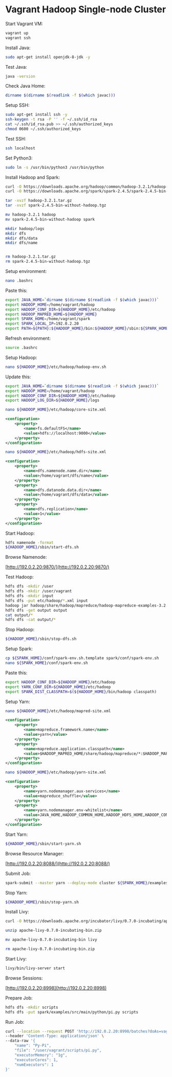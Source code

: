 # Vagrant Hadoop Single-node Cluster

Start Vagrant VM:

```bash
vagrant up
vagrant ssh
```

Install Java:

```bash
sudo apt-get install openjdk-8-jdk -y
```

Test Java:

```bash
java -version
```

Check Java Home:

```bash
dirname $(dirname $(readlink -f $(which javac)))
```

Setup SSH:

```bash
sudo apt-get install ssh -y
ssh-keygen -t rsa -P '' -f ~/.ssh/id_rsa
cat ~/.ssh/id_rsa.pub >> ~/.ssh/authorized_keys
chmod 0600 ~/.ssh/authorized_keys
```

Test SSH:

```bash
ssh localhost
```

Set Python3:
```bash
sudo ln -s /usr/bin/python3 /usr/bin/python
```

Install Hadoop and Spark:

```bash
curl -O https://downloads.apache.org/hadoop/common/hadoop-3.2.1/hadoop-3.2.1.tar.gz
curl -O https://downloads.apache.org/spark/spark-2.4.5/spark-2.4.5-bin-without-hadoop.tgz

tar -xvzf hadoop-3.2.1.tar.gz
tar -xvzf spark-2.4.5-bin-without-hadoop.tgz

mv hadoop-3.2.1 hadoop
mv spark-2.4.5-bin-without-hadoop spark

mkdir hadoop/logs
mkdir dfs
mkdir dfs/data
mkdir dfs/name


rm hadoop-3.2.1.tar.gz
rm spark-2.4.5-bin-without-hadoop.tgz
```

Setup environment:

```bash
nano .bashrc
```

Paste this:

```bash
export JAVA_HOME=`dirname $(dirname $(readlink -f $(which javac)))`
export HADOOP_HOME=/home/vagrant/hadoop
export HADOOP_CONF_DIR=${HADOOP_HOME}/etc/hadoop
export HADOOP_MAPRED_HOME=${HADOOP_HOME}
export SPARK_HOME=/home/vagrant/spark
export SPARK_LOCAL_IP=192.0.2.20
export PATH=${PATH}:${HADOOP_HOME}/bin:${HADOOP_HOME}/sbin:${SPARK_HOME}/bin:${SPARK_HOME}/sbin
```

Refresh environment:

```bash
source .bashrc
```

Setup Hadoop:

```bash
nano ${HADOOP_HOME}/etc/hadoop/hadoop-env.sh
```

Update this:

```bash
export JAVA_HOME=`dirname $(dirname $(readlink -f $(which javac)))`
export HADOOP_HOME=/home/vagrant/hadoop
export HADOOP_CONF_DIR=${HADOOP_HOME}/etc/hadoop
export HADOOP_LOG_DIR=${HADOOP_HOME}/logs
```

```bash
nano ${HADOOP_HOME}/etc/hadoop/core-site.xml
```

```xml
<configuration>
    <property>
        <name>fs.defaultFS</name>
        <value>hdfs://localhost:9000</value>
    </property>
</configuration>
```

```bash
nano ${HADOOP_HOME}/etc/hadoop/hdfs-site.xml
```

```xml
<configuration>
    <property>
        <name>dfs.namenode.name.dir</name>
        <value>/home/vagrant/dfs/name</value>
    </property>
    <property>
        <name>dfs.datanode.data.dir</name>
        <value>/home/vagrant/dfs/data</value>
    </property>
    <property>
        <name>dfs.replication</name>
        <value>1</value>
    </property>
</configuration>
```

Start Hadoop:

```bash
hdfs namenode -format
${HADOOP_HOME}/sbin/start-dfs.sh
```

Browse Namenode:

[http://192.0.2.20:9870/](http://192.0.2.20:9870/)

Test Hadoop:

```bash
hdfs dfs -mkdir /user
hdfs dfs -mkdir /user/vagrant
hdfs dfs -mkdir input
hdfs dfs -put etc/hadoop/*.xml input
hadoop jar hadoop/share/hadoop/mapreduce/hadoop-mapreduce-examples-3.2.1.jar grep input output 'dfs[a-z.]+'
hdfs dfs -get output output
cat output/*
hdfs dfs -cat output/*
```

Stop Hadoop:

```bash
${HADOOP_HOME}/sbin/stop-dfs.sh
```

Setup Spark:

```bash
cp ${SPARK_HOME}/conf/spark-env.sh.template spark/conf/spark-env.sh
nano ${SPARK_HOME}/conf/spark-env.sh
```

Paste this:
```bash
export HADOOP_CONF_DIR=${HADOOP_HOME}/etc/hadoop
export YARN_CONF_DIR=${HADOOP_HOME}/etc/hadoop
export SPARK_DIST_CLASSPATH=$(${HADOOP_HOME}/bin/hadoop classpath)
```

Setup Yarn:

```bash
nano ${HADOOP_HOME}/etc/hadoop/mapred-site.xml
```

```xml
<configuration>
    <property>
        <name>mapreduce.framework.name</name>
        <value>yarn</value>
    </property>
    <property>
        <name>mapreduce.application.classpath</name>
        <value>$HADOOP_MAPRED_HOME/share/hadoop/mapreduce/*:$HADOOP_MAPRED_HOME/share/hadoop/mapreduce/lib/*</value>
    </property>
</configuration>
```

```bash
nano ${HADOOP_HOME}/etc/hadoop/yarn-site.xml
```

```xml
<configuration>
    <property>
        <name>yarn.nodemanager.aux-services</name>
        <value>mapreduce_shuffle</value>
    </property>
    <property>
        <name>yarn.nodemanager.env-whitelist</name>
        <value>JAVA_HOME,HADOOP_COMMON_HOME,HADOOP_HDFS_HOME,HADOOP_CONF_DIR,CLASSPATH_PREPEND_DISTCACHE,HADOOP_YARN_HOME,HADOOP_MAPRED_HOME</value>
    </property>
</configuration>
```

Start Yarn:

```bash
${HADOOP_HOME}/sbin/start-yarn.sh
```

Browse Resource Manager:

[http://192.0.2.20:8088/](http://192.0.2.20:8088/)

Submit Job:

```bash
spark-submit --master yarn --deploy-mode cluster ${SPARK_HOME}/examples/src/main/python/pi.py
```

Stop Yarn:

```bash
${HADOOP_HOME}/sbin/stop-yarn.sh
```







Install Livy:

```bash
curl -O https://downloads.apache.org/incubator/livy/0.7.0-incubating/apache-livy-0.7.0-incubating-bin.zip

unzip apache-livy-0.7.0-incubating-bin.zip

mv apache-livy-0.7.0-incubating-bin livy

rm apache-livy-0.7.0-incubating-bin.zip
```

Start Livy:

```bash
livy/bin/livy-server start
```

Browse Sessions:

[http://192.0.2.20:8998](http://192.0.2.20:8998)

Prepare Job:

```bash
hdfs dfs -mkdir scripts
hdfs dfs -put spark/examples/src/main/python/pi.py scripts
```

Run Job:

```bash
curl --location --request POST 'http://192.0.2.20:8998/batches?doAs=vagrant' \
--header 'Content-Type: application/json' \
--data-raw '{
    "name": "Py-Pi",
    "file": "/user/vagrant/scripts/pi.py",
    "executorMemory": "1g",
    "executorCores": 1,
    "numExecutors": 1
}'
```
